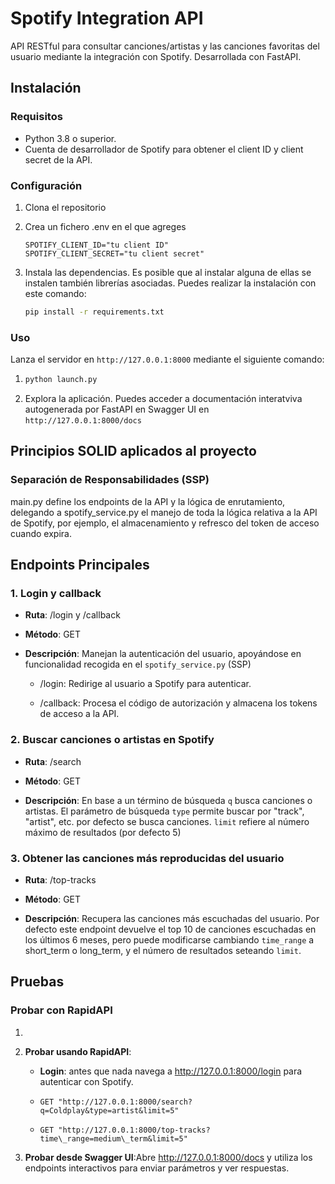 # Spotify Integration API

API RESTful para consultar canciones/artistas y las canciones favoritas del usuario mediante la integración con Spotify. Desarrollada con FastAPI.

## Instalación

### Requisitos
- Python 3.8 o superior.
- Cuenta de desarrollador de Spotify para obtener el client ID y client secret de la API.

### Configuración
1. Clona el repositorio    
2. Crea un fichero .env en el que agreges
   
   ```
   SPOTIFY_CLIENT_ID="tu client ID"
   SPOTIFY_CLIENT_SECRET="tu client secret"
   ```
3. Instala las dependencias. Es posible que al instalar alguna de ellas se instalen también librerías asociadas. Puedes realizar la instalación con este comando:

   ```bash
   pip install -r requirements.txt
   
### Uso

Lanza el servidor en `http://127.0.0.1:8000` mediante el siguiente comando:
1.  ```bash
    python launch.py
    
2. Explora la aplicación. Puedes acceder a documentación interatviva autogenerada por FastAPI en Swagger UI en `http://127.0.0.1:8000/docs`


Principios SOLID aplicados al proyecto 
-------------------------------------

### Separación de Responsabilidades (SSP)

main.py define los endpoints de la API y la lógica de enrutamiento, delegando a spotify\_service.py el manejo de toda la lógica relativa a la API de Spotify, por ejemplo, el almacenamiento y refresco del token de acceso cuando expira.

    
Endpoints Principales
---------------------

### 1\. Login y callback

*   **Ruta**: /login y /callback
    
*   **Método**: GET
    
*   **Descripción**: Manejan la autenticación del usuario, apoyándose en funcionalidad recogida en el `spotify_service.py` (SSP)
    
    *   /login: Redirige al usuario a Spotify para autenticar.
        
    *   /callback: Procesa el código de autorización y almacena los tokens de acceso a la API.

### 2\. Buscar canciones o artistas en Spotify

*   **Ruta**: /search
    
*   **Método**: GET
    
*   **Descripción**: En base a un término de búsqueda `q` busca canciones o artistas. El parámetro de búsqueda `type` permite buscar por "track", "artist", etc. por defecto se busca canciones. `limit` refiere al número máximo de resultados (por defecto 5)
    

### 3\. Obtener las canciones más reproducidas del usuario

*   **Ruta**: /top-tracks
    
*   **Método**: GET
    
*   **Descripción**: Recupera las canciones más escuchadas del usuario. Por defecto este endpoint devuelve el top 10 de canciones escuchadas en los últimos 6 meses, pero puede modificarse cambiando `time_range` a short\_term o long\_term, y el número de resultados seteando `limit`.
        

Pruebas
-------

### Probar con RapidAPI

1.  ```bashpython launch.py
    
2.  **Probar usando RapidAPI**:
    
    * **Login**: antes que nada navega a http://127.0.0.1:8000/login para autenticar con Spotify.
    *   ```
        GET "http://127.0.0.1:8000/search?q=Coldplay&type=artist&limit=5"
        
    *   ```
        GET "http://127.0.0.1:8000/top-tracks?time\_range=medium\_term&limit=5"
        
3.  **Probar desde Swagger UI**:Abre http://127.0.0.1:8000/docs y utiliza los endpoints interactivos para enviar parámetros y ver respuestas.
